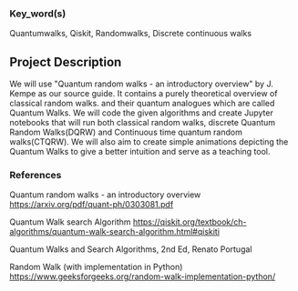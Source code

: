 <!-- Title format: "" -->

### Key_word(s)
Quantumwalks, Qiskit, Randomwalks, Discrete continuous walks
<!-- What keywords or domains would you assign this project to be under? -->



## Project Description
We will use "Quantum random walks - an introductory overview" by J. Kempe as our source guide. It contains a purely theoretical overview of classical random walks. and their quantum analogues which are called Quantum Walks. We will code the given algorithms and create Jupyter notebooks that will run both classical random walks, discrete Quantum Random Walks(DQRW) and Continuous time quantum random walks(CTQRW). We will also aim to create simple animations depicting the Quantum Walks to give a better intuition and serve as a teaching tool.


<!-- A few paragraphs describing your project, motivation, what it aims for and any relevant information about it. --> 
  


  


### References
Quantum random walks - an introductory overview
https://arxiv.org/pdf/quant-ph/0303081.pdf

Quantum Walk search Algorithm
https://qiskit.org/textbook/ch-algorithms/quantum-walk-search-algorithm.html#qiskiti

Quantum Walks and Search Algorithms, 2nd Ed, Renato Portugal

Random Walk (with implementation in Python)
https://www.geeksforgeeks.org/random-walk-implementation-python/
